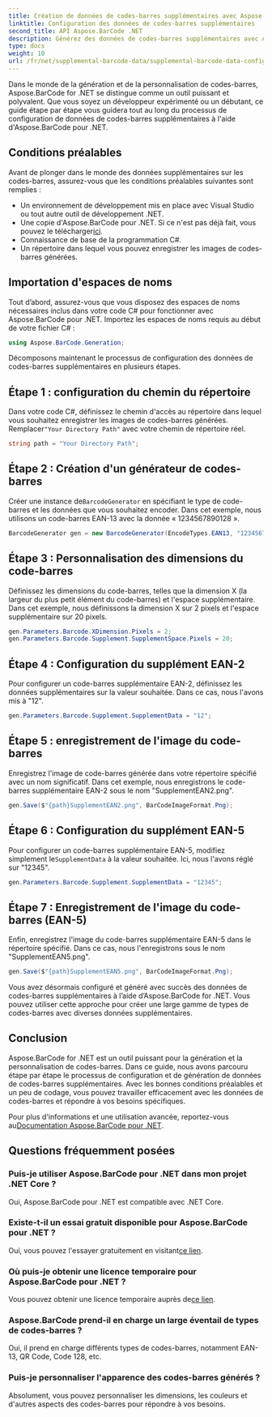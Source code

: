 ```yaml
---
title: Création de données de codes-barres supplémentaires avec Aspose.BarCode pour .NET
linktitle: Configuration des données de codes-barres supplémentaires
second_title: API Aspose.BarCode .NET
description: Générez des données de codes-barres supplémentaires avec Aspose.BarCode pour .NET. Personnalisez les codes-barres EAN-2 et EAN-5 sans effort. Guide étape par étape pour les développeurs .NET.
type: docs
weight: 10
url: /fr/net/supplemental-barcode-data/supplemental-barcode-data-configuration/
---
```


Dans le monde de la génération et de la personnalisation de codes-barres, Aspose.BarCode for .NET se distingue comme un outil puissant et polyvalent. Que vous soyez un développeur expérimenté ou un débutant, ce guide étape par étape vous guidera tout au long du processus de configuration de données de codes-barres supplémentaires à l'aide d'Aspose.BarCode pour .NET. 

## Conditions préalables

Avant de plonger dans le monde des données supplémentaires sur les codes-barres, assurez-vous que les conditions préalables suivantes sont remplies :

- Un environnement de développement mis en place avec Visual Studio ou tout autre outil de développement .NET.
-  Une copie d'Aspose.BarCode pour .NET. Si ce n'est pas déjà fait, vous pouvez le télécharger[ici](https://releases.aspose.com/barcode/net/).
- Connaissance de base de la programmation C#.
- Un répertoire dans lequel vous pouvez enregistrer les images de codes-barres générées.

## Importation d'espaces de noms

Tout d’abord, assurez-vous que vous disposez des espaces de noms nécessaires inclus dans votre code C# pour fonctionner avec Aspose.BarCode pour .NET. Importez les espaces de noms requis au début de votre fichier C# :

```csharp
using Aspose.BarCode.Generation;
```

Décomposons maintenant le processus de configuration des données de codes-barres supplémentaires en plusieurs étapes.

## Étape 1 : configuration du chemin du répertoire

 Dans votre code C#, définissez le chemin d'accès au répertoire dans lequel vous souhaitez enregistrer les images de codes-barres générées. Remplacer`"Your Directory Path"` avec votre chemin de répertoire réel.

```csharp
string path = "Your Directory Path";
```

## Étape 2 : Création d'un générateur de codes-barres

 Créer une instance de`BarcodeGenerator` en spécifiant le type de code-barres et les données que vous souhaitez encoder. Dans cet exemple, nous utilisons un code-barres EAN-13 avec la donnée « 1234567890128 ».

```csharp
BarcodeGenerator gen = new BarcodeGenerator(EncodeTypes.EAN13, "1234567890128");
```

## Étape 3 : Personnalisation des dimensions du code-barres

Définissez les dimensions du code-barres, telles que la dimension X (la largeur du plus petit élément du code-barres) et l'espace supplémentaire. Dans cet exemple, nous définissons la dimension X sur 2 pixels et l'espace supplémentaire sur 20 pixels.

```csharp
gen.Parameters.Barcode.XDimension.Pixels = 2;
gen.Parameters.Barcode.Supplement.SupplementSpace.Pixels = 20;
```

## Étape 4 : Configuration du supplément EAN-2

Pour configurer un code-barres supplémentaire EAN-2, définissez les données supplémentaires sur la valeur souhaitée. Dans ce cas, nous l'avons mis à "12". 

```csharp
gen.Parameters.Barcode.Supplement.SupplementData = "12";
```

## Étape 5 : enregistrement de l'image du code-barres

Enregistrez l'image de code-barres générée dans votre répertoire spécifié avec un nom significatif. Dans cet exemple, nous enregistrons le code-barres supplémentaire EAN-2 sous le nom "SupplementEAN2.png".

```csharp
gen.Save($"{path}SupplementEAN2.png", BarCodeImageFormat.Png);
```

## Étape 6 : Configuration du supplément EAN-5

 Pour configurer un code-barres supplémentaire EAN-5, modifiez simplement le`SupplementData` à la valeur souhaitée. Ici, nous l'avons réglé sur "12345".

```csharp
gen.Parameters.Barcode.Supplement.SupplementData = "12345";
```

## Étape 7 : Enregistrement de l'image du code-barres (EAN-5)

Enfin, enregistrez l'image du code-barres supplémentaire EAN-5 dans le répertoire spécifié. Dans ce cas, nous l'enregistrons sous le nom "SupplementEAN5.png".

```csharp
gen.Save($"{path}SupplementEAN5.png", BarCodeImageFormat.Png);
```

Vous avez désormais configuré et généré avec succès des données de codes-barres supplémentaires à l’aide d’Aspose.BarCode for .NET. Vous pouvez utiliser cette approche pour créer une large gamme de types de codes-barres avec diverses données supplémentaires.

## Conclusion

Aspose.BarCode for .NET est un outil puissant pour la génération et la personnalisation de codes-barres. Dans ce guide, nous avons parcouru étape par étape le processus de configuration et de génération de données de codes-barres supplémentaires. Avec les bonnes conditions préalables et un peu de codage, vous pouvez travailler efficacement avec les données de codes-barres et répondre à vos besoins spécifiques.

 Pour plus d'informations et une utilisation avancée, reportez-vous au[Documentation Aspose.BarCode pour .NET](https://reference.aspose.com/barcode/net/).

## Questions fréquemment posées

### Puis-je utiliser Aspose.BarCode pour .NET dans mon projet .NET Core ?
Oui, Aspose.BarCode pour .NET est compatible avec .NET Core.

### Existe-t-il un essai gratuit disponible pour Aspose.BarCode pour .NET ?
 Oui, vous pouvez l'essayer gratuitement en visitant[ce lien](https://releases.aspose.com/).

### Où puis-je obtenir une licence temporaire pour Aspose.BarCode pour .NET ?
 Vous pouvez obtenir une licence temporaire auprès de[ce lien](https://purchase.aspose.com/temporary-license/).

### Aspose.BarCode prend-il en charge un large éventail de types de codes-barres ?
Oui, il prend en charge différents types de codes-barres, notamment EAN-13, QR Code, Code 128, etc.

### Puis-je personnaliser l'apparence des codes-barres générés ?
Absolument, vous pouvez personnaliser les dimensions, les couleurs et d'autres aspects des codes-barres pour répondre à vos besoins.

